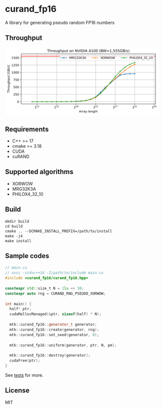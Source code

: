 # curand_fp16

A library for generating pseudo random FP16 numbers

## Throughput

<img src='./docs/throughput.svg'>

## Requirements
- C++ >= 17
- cmake >= 3.18
- CUDA
- cuRAND

## Supported algorithms

- XORWOW
- MRG32K3A
- PHILOX4_32_10

## Build
```
mkdir build
cd build
cmake .. --DCMAKE_INSTALL_PREFIX=/path/to/install
make -j4
make install
```

## Sample codes
```cpp
// main.cu
// nvcc -std=c++14 -I/path/to/include main.cu
#include <curand_fp16/curand_fp16.hpp>

constexpr std::size_t N = 1lu << 30;
constexpr auto rng = CURAND_RNG_PSEUDO_XORWOW;

int main() {
  half* ptr;
  cudaMallocManaged(&ptr, sizeof(half) * N);

  mtk::curand_fp16::generator_t generator;
  mtk::curand_fp16::create(generator, rng);
  mtk::curand_fp16::set_seed(generator, 0);

  mtk::curand_fp16::uniform(generator, ptr, N, pm);

  mtk::curand_fp16::destroy(generator);
  cudaFree(ptr);
}
```

See [tests](./tests/) for more.

## License
MIT
